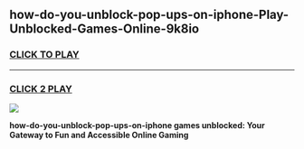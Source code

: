 
## how-do-you-unblock-pop-ups-on-iphone-Play-Unblocked-Games-Online-9k8io
<h3>
<a href="https://premium76.site?title=how-do-you-unblock-pop-ups-on-iphone&ref=25A">CLICK TO PLAY</a></h3>
<hr>

<h3>
<a href="https://premium76.site?title=how-do-you-unblock-pop-ups-on-iphone&ref=25A">CLICK 2 PLAY</a>
  
</h3>

<a href="https://premium76.site?title=how-do-you-unblock-pop-ups-on-iphone&ref=25A"><img src="https://clearcache.store/games.png"></a>


**how-do-you-unblock-pop-ups-on-iphone games unblocked: Your Gateway to Fun and Accessible Online Gaming**
